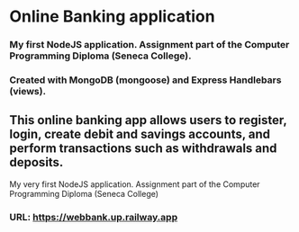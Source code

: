 # Online Banking application

### My first NodeJS application. Assignment part of the Computer Programming Diploma (Seneca College).

### Created with MongoDB (mongoose) and Express Handlebars (views).

## This online banking app allows users to register, login, create debit and savings accounts, and perform transactions such as withdrawals and deposits.

My very first NodeJS application. Assignment part of the Computer Programming Diploma (Seneca College)

### URL: https://webbank.up.railway.app
